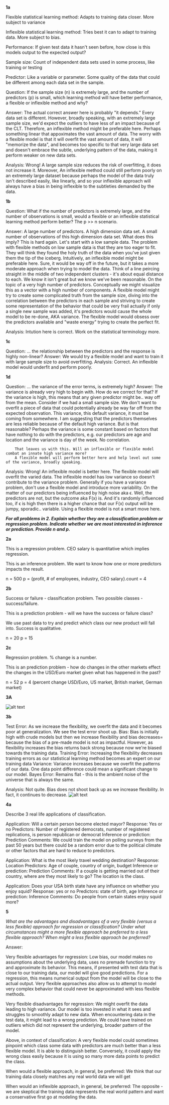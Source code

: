 **1a**

Flexible statistical learning method: Adapts to training data closer. More subject to variance

Inflexible statistical learning method: Tries best it can to adapt to training data. More subject to bias.

Performance: If given test data it hasn't seen before, how close is this models output to the expected output?

Sample size: Count of independent data sets used in some process, like training or testing

Predictor: Like a variable or parameter. Some quality of the data that could be different among each data set in the sample.

Question: If the sample size (n) is extremely large, and the number of predictors (p) is small, which learning method will have better performance, a flexible or inflexible method and why?

Answer: The actual correct answer here is probably "it depends." Every data set is different. However, 
        broadly speaking, with an extremely large sample size, we'd expect the outliers to have less of an impact 
        because of the CLT. Therefore, an inflexible method might be preferable here. Perhaps something linear
        that appoximates the vast amount of data. The worry with a flexible model is that it will overfit the vast
        amount of data, it will "memorize the data", and becomes too specific to that very large data set and doesn't
        embrace the subtle, underlying pattern of the data, making it perform weaker on new data sets.

Analysis: Wrong! A large sample size reduces the risk of overfitting, it does not increase it. Moreover,
          An inflexible method could still perform poorly on an extremely large dataset because perhaps
          the model of the data truly isn't described easily, like linearly, and so your inflexible 
          approach will always have a bias in being inflexible to the subtleties demanded by the data.

**1b**

Question: What if the number of predictors is extremely large, and the number of observations is small, would a flexible
or an inflexible statistical learning method perform better? The p >> n scenario. 

Answer: A large number of predictors. A high dimension data set. A small number of observations of this high dimension data set. What does this imply? This is hard again. Let's start with a low sample data. The problem with flexible methods on low sample data is that they are too eager to fit. They will think they found the holy truth of the data when you've just given them the tip of the iceberg. Intuitively, an inflexible model might be preferable here. Sure, it would be way off in the future, but it takes a more moderate approach when trying to model the data. Think of a line peircing straight in the middle of two independent clusters - it's about equal distance to each. We know it isn't great but we know we've been reasonable. On the topic of a very high number of predictors. Conceptually we might visualize this as a vector with a high number of components. A flexible model might try to create some complicated truth from the sample size, diving into the correlation between the predictors in each sample and striving to create some representation of the behavior that could be very frail actually if only a single new sample was added, it's predictors would cause the whole model to be re-done, AKA variance. The flexible model would obsess over the predictors available and "waste energy" trying to create the perfect fit. 

Analysis: Intution here is correct. Work on the statistical terminology more.

**1c**

Question: ... the relationship between the predictors and the response is highly non-linear?
Answer: We would try a flexible model and want to train it with large sample size to avoid overfitting. 
Analysis: Correct. An inflexible model would underfit and perform poorly.

**1d**

Question: ... the variance of the error terms, is extremely high? 
Answer: The variance is already very high to begin with. How do we correct for that? If the variance is high, this means 
        that any given predictor might be.. way off from the mean. Consider if we had a small sample size.
        We don't want to overfit a piece of data that could potentially already be way far off from the expected observation. This variance, this default variance, it must be coming from somewhere. I am suggesting that the 
        predictors themselves are less reliable because of the default high variance. But is that reasonable? Perhaps 
        the variance is some constant based on factors that have nothing to do with the predictors, e.g. our predictors are age and location and the variance is day of the week. No correlation. 

        That leaves us with this. Will an inflexible or flexible model combat an innate high variance more? 
        A flexible model will perform better here and help level out some of the variance, broadly speaking.
Analysis: Wrong! An inflexible model is better here. The flexible model will overfit the varied data. The inflexible
          model has low variance so doesn't contribute to the variance problem. Generally if you have a variance 
          problem, don't use a flexible model and introduce more variability. 
          On the matter of our predictors being influenced by high noise aka ϵ. Well, the predictors are not, 
          but the outcome aka F(x) is. And it's randomly influenced too, if ϵ is high then there is a higher chance 
          that our F(x) output will be jumpy, sporadic.. variable. Using a flexible model is not a smart move here.


***For all problems in 2. Explain whether they are a classification problem or regression problem. 
Indicate whether we are most interested in inference or prediction. 
Provide n and p.***

**2a** 

This is a regression problem. CEO salary is quantitative which implies regression.

This is an inference problem. We want to know how one or more predictors impacts the result.

n = 500
p = {profit, # of employees, industry, CEO salary}.count = 4

**2b**

Success or failure - classification problem. Two possible classes - success/failure.

This is a prediction problem - will we have the success or failure class?

We use past data to try and predict which class our new product will fall into. 
Success is qualitative.

n = 20
p = 15

**2c**

Regression problem. % change is a number. 

This is an prediction problem - how do changes in the other markets effect the changes in the USD/Euro market given
what has happened in the past? 

n = 52
p = 4 (percent change USD/Euro, US market, British market, German market)

**3A**

![alt text](../images/bias-var.png)

**3b**

Test Error: As we increase the flexibility, we overfit the data and it becomes poor at generalization.
	    We see the test error shoot up. 
Bias: Bias is initially high with crude models but then we increase flexibility and bias decreases=
      because the bias of a pre-made model is not as impactful. However, as flexibility increases
      the bias returns back strong because now we're biased towards the training data. 
Training Error: Increasing the flexibility decreases training errors as our statistical learning method becomes an expert on our training data
Variance: Variance increases because we overfit the patterns of our data. One data point difference could mean a significant change to our model.
Bayes Error: Remains flat - this is the ambient noise of the universe that is always the same.

Analysis: Not quite. Bias does not shoot back up as we increase flexibility. In fact, it continues to decrease.
![alt text](../images/bias-var-ai-gen.png)


**4a**

Describe 3 real life applications of classification.

Application: Will a certain person become elected mayor?
Response: Yes or no
Predictors: Number of registered democrats, number of registered replications, is person republican or democrat
Inference or prediction: Prediction
Comments: We could train the model on polling surveys from the past 50 years but there could be a random error due to
          the political climate or other factors that are hard to reduce to predictors.

Application: What is the most likely travel wedding destination?
Response: Location
Predictors: Age of couple, country of origin, budget
Inference or prediction: Prediction
Comments: If a couple is getting married out of their country, where are they most likely to go? The location is the class.

Application: Does your USA birth state have any influence on whether you enjoy squid?
Response: yes or no
Predictors: state of birth, age
Inference or prediction: Inference
Comments: Do people from certain states enjoy squid more?

**5**

_What are the advantages and disadvantages of a very flexible (versus
a less flexible) approach for regression or classification? Under what
circumstances might a more flexible approach be preferred to a less
flexible approach? When might a less flexible approach be preferred?_

Answer: 

Very flexible advantages for regression: Low bias, our model makes no assumptions about the underlying data,
                                         uses no premade function to try and approximate its behavior.
                                         This means, if presented with test data that is close to our training data,
                                         our model will give good predictions. For a regression, this means
                                         numerical output from the model will be close to the actual output.
                                         Very flexible approaches also allow us to attempt to model very complex
                                         behavior that could never be approximated with less flexible methods.

Very flexible disadvantages for regression: We might overfit the data leading to high variance. Our model 
                                            is too invested in what it sees and struggles to smoothly adapt
                                            to new data. When encountering data in the test data, it might 
                                            lead to a wrong prediction. We could have trained on outliers 
                                            which did not represent the underlying, broader pattern of the model.

Above, in context of classification: A very flexible model could sometimes pinpoint which class some data with predictors are much better than a less flexible model. It is able to distinguish better. Conversely, it could
apply the wrong class easily because it is using so many more data points to predict the class. 

When would a flexible approach, in general, be preferred: We think that our training data closely matches any real world data we will get

When would an inflexible approach, in general, be preferred: The opposite - we are skeptical the training data represents the real world pattern and want a conservative first go at modeling the data.



